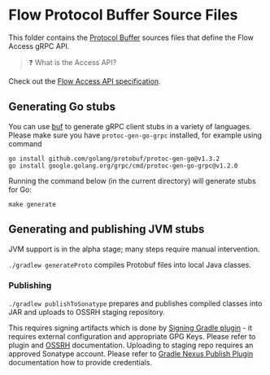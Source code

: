# Flow Protocol Buffer Source Files

This folder contains the [Protocol Buffer](https://developers.google.com/protocol-buffers) sources files that define the Flow Access gRPC API.

> ❓ What is the Access API?

Check out the [Flow Access API specification](/docs/content/access-api.md).

## Generating Go stubs

You can use [buf](https://github.com/bufbuild/buf) to generate gRPC client stubs in a variety of languages.
Please make sure you have `protoc-gen-go-grpc` installed, for example using command
```shell script
go install github.com/golang/protobuf/protoc-gen-go@v1.3.2
go install google.golang.org/grpc/cmd/protoc-gen-go-grpc@v1.2.0
```

Running the command below (in the current directory) will generate stubs for Go:

```shell script
make generate
```

## Generating and publishing JVM stubs

JVM support is in the alpha stage; many steps require manual intervention.

`./gradlew generateProto` compiles Protobuf files into local Java classes.

### Publishing

`./gradlew publishToSonatype` prepares and publishes compiled classes into JAR and uploads to OSSRH staging repository.

This requires signing artifacts which is done by [Signing Gradle plugin](https://docs.gradle.org/current/userguide/signing_plugin.html) - it requires
external configuration and appropriate GPG Keys. Please refer to plugin and [OSSRH](https://central.sonatype.org/pages/working-with-pgp-signatures.html)
documentation.
Uploading to staging repo requires an approved Sonatype account. Please refer to [Gradle Nexus Publish Plugin](https://github.com/gradle-nexus/publish-plugin)
documentation how to provide credentials.
